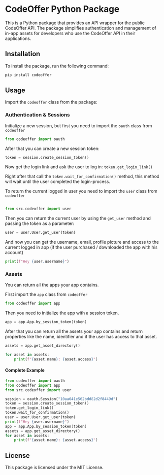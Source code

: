 # CodeOffer Python Package

This is a Python package that provides an API wrapper for the public CodeOffer API. The package simplifies authentication and management of in-app assets for developers who use the CodeOffer API in their applications.

## Installation

To install the package, run the following command:

```py
pip install codeoffer
``` 

## Usage

Import the `codeoffer` class from the package:

### Authentication & Sessions

Initialize a new session, but first you need to import the `oauth` class from `codeoffer`

```py
from codeoffer import oauth
```

After that you can create a new session token:

```py
token = session.create_session_token()
```

Now get the login link and ask the user to log in:
`token.get_login_link()`

Right after that call the `token.wait_for_confirmation()` method, this method will wait until the user completed the login-process.

To return the current logged in user you need to import the `user` class from `codeoffer`

```py

from src.codeoffer import user
```

Then you can return the current user by using the `get_user` method and passing the token as a parameter:

```py
user = user.User.get_user(token)
```

And now you can get the username, email, profile picture and access to the current logged in app (if the user purchased / downloaded the app with his account)

```py
print(f"Hey {user.username}")
```

### Assets

You can return all the apps your app contains.

First import the `app` class from `codeoffer`

```py
from codeoffer import app
```

Then you need to initialize the app with a session token.

```py
app = app.App.by_session_token(token)
```

After that you can return all the assets your app contains and return properties like the name, identifier and if the user has access to that asset.

```py
assets = app.get_asset_directory()
```
```py
for asset in assets:  
	print(f"{asset.name}: {asset.access}")
```

#### Complete Example

```py
from codeoffer import oauth
from codeoffer import app
from src.codeoffer import user

session = oauth.Session("10aa641e562bdd82d2f8449d")
token = session.create_session_token()
token.get_login_link()
token.wait_for_confirmation()
user = user.User.get_user(token)
print(f"Hey {user.username}")
app = app.App.by_session_token(token)
assets = app.get_asset_directory()
for asset in assets:
    print(f"{asset.name}: {asset.access}")
```

## License

This package is licensed under the MIT License.
